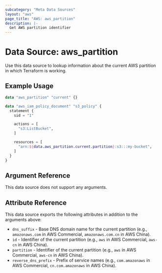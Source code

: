 ```yaml
---
subcategory: "Meta Data Sources"
layout: "aws"
page_title: "AWS: aws_partition"
description: |-
  Get AWS partition identifier
---
```


# Data Source: aws_partition

Use this data source to lookup information about the current AWS partition in
which Terraform is working.

## Example Usage

```terraform
data "aws_partition" "current" {}

data "aws_iam_policy_document" "s3_policy" {
  statement {
    sid = "1"

    actions = [
      "s3:ListBucket",
    ]

    resources = [
      "arn:${data.aws_partition.current.partition}:s3:::my-bucket",
    ]
  }
}
```

## Argument Reference

This data source does not support any arguments.

## Attribute Reference

This data source exports the following attributes in addition to the arguments above:

* `dns_suffix` - Base DNS domain name for the current partition (e.g., `amazonaws.com` in AWS Commercial, `amazonaws.com.cn` in AWS China).
* `id` - Identifier of the current partition (e.g., `aws` in AWS Commercial, `aws-cn` in AWS China).
* `partition` - Identifier of the current partition (e.g., `aws` in AWS Commercial, `aws-cn` in AWS China).
* `reverse_dns_prefix` - Prefix of service names (e.g., `com.amazonaws` in AWS Commercial, `cn.com.amazonaws` in AWS China).
